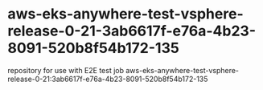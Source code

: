 # aws-eks-anywhere-test-vsphere-release-0-21-3ab6617f-e76a-4b23-8091-520b8f54b172-135
repository for use with E2E test job aws-eks-anywhere-test-vsphere-release-0-21:3ab6617f-e76a-4b23-8091-520b8f54b172-135
